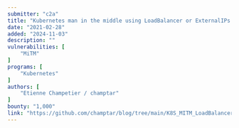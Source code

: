 ```yaml
---
submitter: "c2a"
title: "Kubernetes man in the middle using LoadBalancer or ExternalIPs (CVE-2020-8554)"
date: "2021-02-28"
added: "2024-11-03"
description: ""
vulnerabilities: [
    "MiTM"
]
programs: [
    "Kubernetes"
]
authors: [
    "Etienne Champetier / champtar"
]
bounty: "1,000"
link: "https://github.com/champtar/blog/tree/main/K8S_MITM_LoadBalancer_ExternalIPs"
---
```





